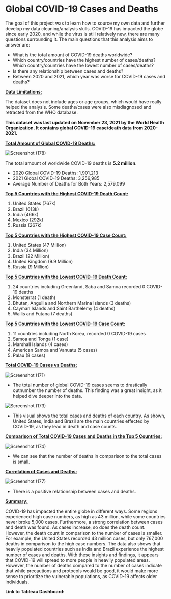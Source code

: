 # Global COVID-19 Cases and Deaths

The goal of this project was to learn how to source my own data and further develop my data cleaning/analysis skills. COVID-19 has impacted the globe since early 2020, and while the virus is still relatively new, there are many questions surrounding it. The main questions that this analysis aims to answer are:

- What is the total amount of COVID-19 deaths worldwide?
- Which country/countries have the highest number of cases/deaths? Which country/countries have the lowest number of cases/deaths?
- Is there any relationship between cases and deaths?
- Between 2020 and 2021, which year was worse for COVID-19 cases and deaths?



**<ins>Data Limitations:<ins/>**
  
The dataset does not include ages or age groups, which would have really helped the analysis. Some deaths/cases were also misdiagnosed and retracted from the WHO database.

  
  **This dataset was last updated on November 23, 2021 by the World Health Organization. It contains global COVID-19 case/death data from 2020-2021.**

**<ins>Total Amount of Global COVID-19 Deaths:<ins/>**
  
  ![Screenshot (178)](https://user-images.githubusercontent.com/93872864/144892560-8146c37b-484b-4eee-99cd-f5df5fe3cb75.png)

  
 The total amount of worldwide COVID-19 deaths is **5.2 million**.
 
- 2020 Global COVID-19 Deaths: 1,901,213
- 2021 Global COVID-19 Deaths: 3,256,985
- Average Number of Deaths for Both Years: 2,579,099


  
**<ins>Top 5 Countries with the Highest COVID-19 Death Count:<ins/>**
  
1. United States (767k)
2. Brazil (613k)
3. India (466k)
4. Mexico (292k)
5. Russia (267k)
  
**<ins>Top 5 Countries with the Highest COVID-19 Case Count:<ins/>**
  
1. United States (47 Million)
2. India (34 Million)
3. Brazil (22 Million)
4. United Kingdom (9.9 Million)
5. Russia (9 Million)
  
 
  **<ins>Top 5 Countries with the Lowest COVID-19 Death Count:<ins/>**
  
1. 24 countries including Greenland, Saba and Samoa recorded 0 COVID-19 deaths
2. Monsterrat (1 death)
3. Bhutan, Anguilla and Northern Marina Islands (3 deaths)
4. Cayman Islands and Saint Barthelemy (4 deaths)
5. Wallis and Futana (7 deaths)
  
  
**<ins>Top 5 Countries with the Lowest COVID-19 Case Count:<ins/>**
  
1. 11 countries including North Korea, recorded 0 COVID-19 cases
2. Samoa and Tonga (1 case)
3. Marshall Islands (4 cases)
4. American Samoa and Vanuatu (5 cases)
5. Palau (8 cases)

  
**<ins>Total COVID-19 Cases vs Deaths:<ins/>**
  

  ![Screenshot (171)](https://user-images.githubusercontent.com/93872864/144759919-9e8290de-2ab1-4514-a7d7-842ead80b044.png)

  
 - The total number of global COVID-19 cases seems to drastically outnumber the number of deaths. This finding was a great insight, as it helped dive deeper into the data.
  
 
 ![Screenshot (173)](https://user-images.githubusercontent.com/93872864/144794218-7cb5ff99-a864-496b-a5e5-6af730ef8d8b.png)

  
 - This visual shows the total cases and deaths of each country. As shown, United States, India and Brazil are the main countries effected by COVID-19, as they lead in death and case counts.
  

**<ins>Comparison of Total COVID-19 Cases and Deaths in the Top 5 Countries:<ins/>**
  
  ![Screenshot (174)](https://user-images.githubusercontent.com/93872864/144799572-d0195290-dd62-4bc3-ae2b-f6279df9da05.png)

  
 - We can see that the number of deaths in comparison to the total cases is small.
  
  
 **<ins>Correlation of Cases and Deaths:<ins/>**
  
  ![Screenshot (177)](https://user-images.githubusercontent.com/93872864/144803978-5fb14ff2-23e9-401c-a963-b97ac28706bc.png)

  
 - There is a positive relationship between cases and deaths.
  
  
  **<ins>Summary:<ins/>**
  
COVID-19 has impacted the entire globe in different ways. Some regions experienced high case numbers, as high as 43 million, while some countries never broke 5,000 cases. Furthermore, a strong correlation between cases and death was found. As cases increase, so does the death count. However, the death count in comparison to the number of cases is smaller. For example, the United States recorded 43 million cases, but only 767,000 deaths in comparison to the high case numbers. The data also shows that heavily populated countries such as India and Brazil experience the highest number of cases and deaths. With these insights and findings, it appears that COVID-19 will spread to more people in heavily populated areas. However, the number of deaths compared to the number of cases indicate that while precautions and protocols would be good, it would make more sense to prioritize the vulnerable populations, as COVID-19 affects older individuals.


**Link to Tableau Dashboard:**  
  
  
  
 



